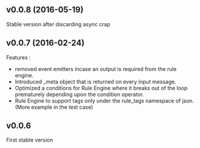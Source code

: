 
## v0.0.8 (2016-05-19)
Stable version after discarding async crap

## v0.0.7 (2016-02-24)

Features :

- removed event emitters incase an output is required from the rule engine.
- Introduced _meta object that is returned on every input message.
- Optimized a conditions for Rule Engine where it breaks out of the loop prematurely depending upon the condition operator. 
- Rule Engine to support tags only under the rule_tags namespace of json. (More example in the test case)


## v0.0.6
First stable version 